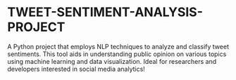# TWEET-SENTIMENT-ANALYSIS-PROJECT
A Python project that employs NLP techniques to analyze and classify tweet sentiments. This tool aids in understanding public opinion on various topics using machine learning and data visualization. Ideal for researchers and developers interested in social media analytics!
